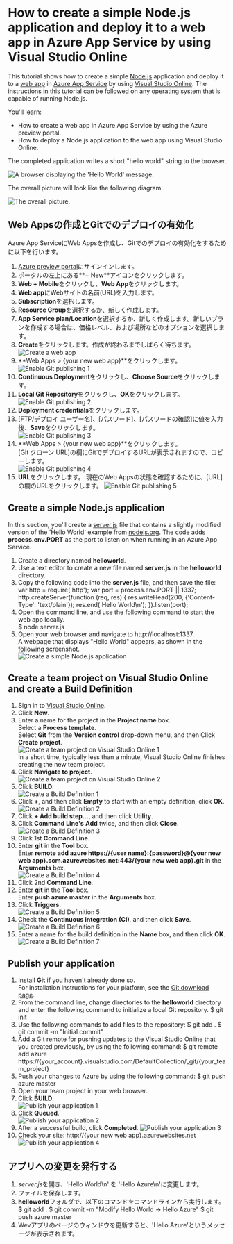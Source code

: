 # How to create a simple Node.js application and deploy it to a web app in Azure App Service by using Visual Studio Online

This tutorial shows how to create a simple [Node.js](http://nodejs.org) application and deploy it to a [web app](https://azure.microsoft.com/ja-jp/documentation/articles/app-service-web-overview/) in [Azure App Service](https://azure.microsoft.com/ja-jp/documentation/articles/app-service-value-prop-what-is/) by using [Visual Studio Online](https://www.visualstudio.com/). The instructions in this tutorial can be followed on any operating system that is capable of running Node.js.

You'll learn:

* How to create a web app in Azure App Service by using the Azure preview portal.
* How to deploy a Node.js application to the web app using Visual Studio Online.

The completed application writes a short "hello world" string to the browser.

![A browser displaying the 'Hello World' message.](https://lh4.googleusercontent.com/-DGNFXXFbkaA/ViTJC8lNWSI/AAAAAAAABuA/xxEDVobJMLw/w2048-h350-no/image151018-21.png)

The overall picture will look like the following diagram.

![The overall picture.](https://lh5.googleusercontent.com/-g81UGpL3vrk/ViTJC1g4PyI/AAAAAAAABt8/fG3m-9Odfzg/w1400-h646-no/image151018-01.png)

## Web Appsの作成とGitでのデプロイの有効化

Azure App ServiceにWeb Appsを作成し、Gitでのデプロイの有効化をするために以下を行います。

1. [Azure preview portal](https://portal.azure.com)にサインインします。
2. ポータルの左上にある**+ New**アイコンをクリックします。
3. **Web + Mobile**をクリックし、**Web App**をクリックします。
4. **Web app**にWebサイトの名前(URL)を入力します。
5. **Subscription**を選択します。
6. **Resource Group**を選択するか、新しく作成します。
7. **App Service plan/Location**を選択するか、新しく作成します。新しいプランを作成する場合は、価格レベル、および場所などのオプションを選択します。
8. **Create**をクリックします。作成が終わるまでしばらく待ちます。  
![Create a web app](https://lh6.googleusercontent.com/-Xpiene9r-WA/ViTJCywRCTI/AAAAAAAABuA/MQT2ClJihzk/w2030-h1422-no/image151018-02.png)  
9. **Web Apps > {your new web app}**をクリックします。  
![Enable Git publishing 1](https://lh3.googleusercontent.com/-jZy_TwAKBeU/ViTJC2VXiqI/AAAAAAAABt8/XZChBYssHA8/w2048-h1138-no/image151018-03.png)
10. **Continuous Deployment**をクリックし、**Choose Source**をクリックします。
11. **Local Git Repository**をクリックし、**OK**をクリックします。  
![Enable Git publishing 2](https://lh6.googleusercontent.com/-YQKxYgpGktc/ViTJC3q4M4I/AAAAAAAABt8/5uvQspD4wxU/w2048-h1276-no/image151018-04.png)
12. **Deployment credentials**をクリックします。
13. [FTP/デプロイ ユーザー名]、[パスワード]、[パスワードの確認]に値を入力後、**Save**をクリックします。  
![Enable Git publishing 3](https://lh4.googleusercontent.com/-aIUJi0gfGgc/ViTJC6pUD0I/AAAAAAAABt8/o18KA3cTiJo/w2048-h1322-no/image151018-05.png)
14. **Web Apps > {your new web app}**をクリックします。  
[Git クローン URL]の欄にGitでデプロイするURLが表示されますので、コピーします。  
![Enable Git publishing 4](https://lh3.googleusercontent.com/-B1pZOVUChXg/ViTJCwMoBiI/AAAAAAAABt8/TEolMFSFgZU/w1382-h1422-no/image151018-06.png)
15. **URL**をクリックします。
現在のWeb Appsの状態を確認するために、[URL]の欄のURLをクリックします。
![Enable Git publishing 5](https://lh4.googleusercontent.com/-1qbpll_dUuk/ViTJCxLpIaI/AAAAAAAABt8/iZRuhbCWISw/w1794-h1422-no/image151018-07.png)

## Create a simple Node.js application

In this section, you'll create a [server.js](https://nodejs.org/en/about/) file that contains a slightly modified version of the 'Hello World' example from [nodejs.org](https://nodejs.org/en/). The code adds **process.env.PORT** as the port to listen on when running in an Azure App Service.

1. Create a directory named **helloworld**.
2. Use a text editor to create a new file named **server.js** in the **helloworld** directory.
3. Copy the following code into the **server.js** file, and then save the file:  
    var http = require('http');
    var port = process.env.PORT || 1337;
    http.createServer(function (req, res) {
      res.writeHead(200, {'Content-Type': 'text/plain'});
      res.end('Hello World\n');
    }).listen(port);
4. Open the command line, and use the following command to start the web app locally.  
    $ node server.js
5. Open your web browser and navigate to http://localhost:1337.  
A webpage that displays "Hello World" appears, as shown in the following screenshot.  
![Create a simple Node.js application](https://lh3.googleusercontent.com/-BUKMgxa2Fbk/ViTJC9w0EQI/AAAAAAAABuA/E7ZL5YbdSpg/w2048-h308-no/image151018-08.png)

## Create a team project on Visual Studio Online and create a Build Definition

1. Sign in to [Visual Studio Online](https://www.visualstudio.com/).
2. Click **New**.
3. Enter a name for the project in the **Project name** box.  
Select a **Process template**.  
Select **Git** from the **Version control** drop-down menu, and then Click **Create project**.  
![Create a team project on Visual Studio Online 1](https://lh4.googleusercontent.com/-7w5nPtL8G60/ViTJC4aKpnI/AAAAAAAABuA/Qo5sWVQPTf8/w2048-h1344-no/image151018-09.png)  
In a short time, typically less than a minute, Visual Studio Online finishes creating the new team project.
4. Click **Navigate to project**.  
![Create a team project on Visual Studio Online 2](https://lh4.googleusercontent.com/-7cCyTP9bkew/ViTJC9hGXCI/AAAAAAAABuA/1ryWFKviATc/w1400-h1240-no/image151018-10.png)
5. Click **BUILD**.  
![Create a Build Definition 1](https://lh4.googleusercontent.com/-fLAjAC3vH7g/ViTJC5_mdQI/AAAAAAAABuA/gRmZle-J-Zw/w1800-h1288-no/image151018-11.png)
6. Click **+**, and then click **Empty** to start with an empty definition, click **OK**.  
![Create a Build Definition 2](https://lh3.googleusercontent.com/-6Mk0Sndae-A/ViTJC6hXcoI/AAAAAAAABuA/2EaieFtnrsM/w1856-h1422-no/image151018-12.png)
7. Click **+ Add build step…**, and then click **Utility**.
8. Click **Command Line's** **Add** twice, and then click **Close**.  
![Create a Build Definition 3](https://lh5.googleusercontent.com/-lVmcgGTSoOA/ViTJC6NHf8I/AAAAAAAABuA/hwA8DwiHBao/w2048-h1352-no/image151018-13.png)
9. Click 1st **Command Line**.
10. Enter **git** in the **Tool** box.  
Enter **remote add azure https://{user name}:{password}@{your new web app}.scm.azurewebsites.net:443/{your new web app}.git** in the **Arguments** box.  
![Create a Build Definition 4](https://lh3.googleusercontent.com/-RnMiTePopIY/ViTJC6SindI/AAAAAAAABuA/OD7yoXXeAdQ/w2048-h900-no/image151018-14.png)
11. Click 2nd **Command Line**.
12. Enter **git** in the **Tool** box.  
Enter **push azure master** in the **Arguments** box.
13. Click **Triggers**.  
![Create a Build Definition 5](https://lh3.googleusercontent.com/-am3txWmBKgY/ViTJCy0pbII/AAAAAAAABuA/5X2KFgy3Jas/w2048-h902-no/image151018-15.png)
14. Check the **Continuous integration (CI)**, and then click **Save**.  
![Create a Build Definition 6](https://lh5.googleusercontent.com/-sdKZknViZYw/ViTJCwC7U7I/AAAAAAAABuA/BIntiP7VDS8/w2048-h924-no/image151018-16.png)
15. Enter a name for the build definition in the **Name** box, and then click **OK**.  
![Create a Build Definition 7](https://lh5.googleusercontent.com/-AtuY3U8g7IM/ViTJCzm28sI/AAAAAAAABuA/JLU4Uj9Q12I/w2048-h980-no/image151018-17.png)

## Publish your application

1. Install **Git** if you haven't already done so.  
For installation instructions for your platform, see the [Git download page](http://git-scm.com/download).
2. From the command line, change directories to the **helloworld** directory and enter the following command to initialize a local Git repository.
    $ git init
3. Use the following commands to add files to the repository:
    $ git add .
    $ git commit -m "Initial commit"
4. Add a Git remote for pushing updates to the Visual Studio Online that you created previously, by using the following command:
    $ git remote add azure https://{your_account}.visualstudio.com/DefaultCollection/_git/{your_team_project}
5. Push your changes to Azure by using the following command:
    $ git push azure master
6. Open your team project in your web browser.
7. Click **BUILD**.  
![Publish your application 1](https://lh3.googleusercontent.com/-wC0DL-cmz64/ViTJCxWB_jI/AAAAAAAABuA/qlDBAqJv5RY/w2048-h944-no/image151018-18.png)
8. Click **Queued**.  
![Publish your application 2](https://lh6.googleusercontent.com/-DEPlbTU4EBU/ViTJC-2FpdI/AAAAAAAABuA/OGxF7Wp5cXg/w2048-h688-no/image151018-19.png)
9. After a successful build, click **Completed**.
![Publish your application 3](https://lh3.googleusercontent.com/-tK-nzdGowZE/ViTJC_2IYsI/AAAAAAAABuA/t7oOqBk5HV8/w2048-h696-no/image151018-20.png)
10. Check your site: http://{your new web app}.azurewebsites.net
![Publish your application 4](https://lh4.googleusercontent.com/-DGNFXXFbkaA/ViTJC8lNWSI/AAAAAAAABuA/xxEDVobJMLw/w2048-h350-no/image151018-21.png)

## アプリへの変更を発行する

1. *server.js*を開き、'Hello World\n' を 'Hello Azure\n'に変更します。
2. ファイルを保存します。
3. **helloworld**フォルダで、以下のコマンドをコマンドラインから実行します。
    $ git add .
    $ git commit -m "Modify Hello World -> Hello Azure"
    $ git push azure master
4. Wevアプリのページのウィンドウを更新すると、'Hello Azure'というメッセージが表示されます。